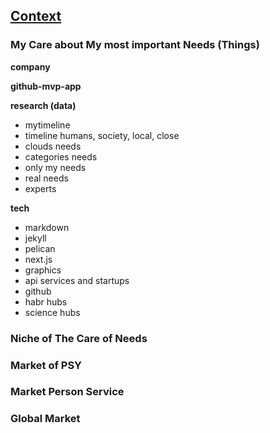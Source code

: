## [Context](pre.html)

### My Care about My most important Needs (Things)

**company**

**github-mvp-app**

**research (data)**
- mytimeline
- timeline humans, society, local, close
- clouds needs
- categories needs
- only my needs
- real needs
- experts

**tech**
- markdown
- jekyll
- pelican
- next.js
- graphics
- api services and startups
- github
- habr hubs
- science hubs


### Niche of The Care of Needs

### Market of PSY

### Market Person Service

### Global Market
